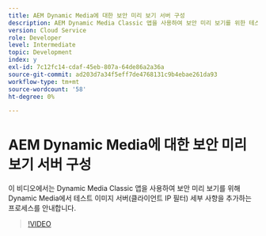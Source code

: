 ```yaml
---
title: AEM Dynamic Media에 대한 보안 미리 보기 서버 구성
description: AEM Dynamic Media Classic 앱을 사용하여 보안 미리 보기를 위한 테스트 이미지 서버를 구성합니다.
version: Cloud Service
role: Developer
level: Intermediate
topic: Development
index: y
exl-id: 7c12fc14-cdaf-45eb-807a-64de86a2a36a
source-git-commit: ad203d7a34f5eff7de4768131c9b4ebae261da93
workflow-type: tm+mt
source-wordcount: '58'
ht-degree: 0%

---
```


# AEM Dynamic Media에 대한 보안 미리 보기 서버 구성

이 비디오에서는 Dynamic Media Classic 앱을 사용하여 보안 미리 보기를 위해 Dynamic Media에서 테스트 이미지 서버(클라이언트 IP 필터) 세부 사항을 추가하는 프로세스를 안내합니다.

>[!VIDEO](https://video.tv.adobe.com/v/335462?quality=9&learn=on)
